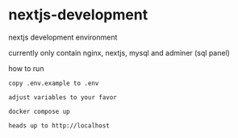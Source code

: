 # nextjs-development
nextjs development environment

currently only contain nginx, nextjs, mysql and adminer (sql panel)

how to run
```
copy .env.example to .env

adjust variables to your favor

docker compose up

heads up to http://localhost
```
